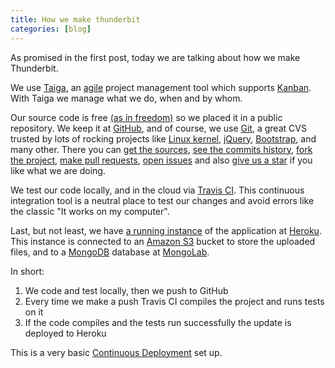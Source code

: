 ```yaml
---
title: How we make thunderbit
categories: [blog]
---
```

As promised in the first post, today we are talking about how we make Thunderbit.

We use [Taiga](https://tree.taiga.io/project/thunderbit), an [agile](http://agilemanifesto.com) project management tool which supports [Kanban](http://blog.taiga.io/what-is-kanban.html). With Taiga we manage what we do, when and by whom.

Our source code is free [(as in freedom)](http://www.gnu.org/philosophy/philosophy.html) so we placed it in a public repository. We keep it at [GitHub](http://github.com/thunderbit/thunderbit), and of course, we use [Git](http://git-scm.org), a great CVS trusted by lots of rocking projects like [Linux kernel](https://github.com/torvalds/linux), [jQuery](https://github.com/jquery/jquery), [Bootstrap](), and many other. There you can [get the sources](http://github.com/thunderbit/thunderbit), [see the commits history](https://github.com/thunderbit/thunderbit/commits/master), [fork the project](https://github.com/thunderbit/thunderbit/network), [make pull requests](https://github.com/thunderbit/thunderbit/pulls), [open issues](https://github.com/thunderbit/thunderbit/issues) and also [give us a star](https://github.com/thunderbit/thunderbit/stargazers) if you like what we are doing.

We test our code locally, and in the cloud via [Travis CI](https://travis-ci.org/thunderbit/thunderbit). This continuous integration tool is a neutral place to test our changes and avoid errors like the classic "It works on my computer".

Last, but not least, we have [a running instance](http://thunderbit.herokuapp.com) of the application at [Heroku](https://heroku.com). This instance is connected to an [Amazon S3](http://aws.amazon.com/s3) bucket to store the uploaded files, and to a [MongoDB](http://mongodb.org) database at [MongoLab](http://mongolab.com).

In short:

1. We code and test locally, then we push to GitHub
2. Every time we make a push Travis CI compiles the project and runs tests on it
3. If the code compiles and the tests run successfully the update is deployed to Heroku

This is a very basic [Continuous Deployment](https://en.wikipedia.org/wiki/Continuous_deployment) set up.
